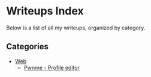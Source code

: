 # Writeups Index

Below is a list of all my writeups, organized by category.

## Categories

- [Web](./web/)
  - [Pwnme - Profile editor](./web)

